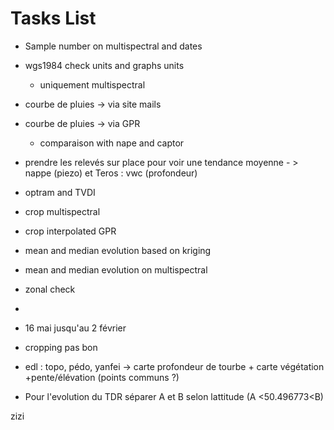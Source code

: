 # Tasks List

- Sample number on multispectral and dates
- wgs1984 check units and graphs units
    - uniquement multispectral
- courbe de pluies -> via site mails
- courbe de pluies -> via GPR
    - comparaison with nape and captor
- prendre les relevés sur place pour voir une tendance moyenne - > nappe (piezo) et  Teros : vwc (profondeur)
- optram and TVDI
- crop multispectral
- crop interpolated GPR
- mean and median evolution based on kriging
- mean and median evolution on multispectral
- zonal check
- 
- 16 mai jusqu'au 2 février

- cropping pas bon

- edl :  topo, pédo, yanfei -> carte profondeur de tourbe + carte végétation +pente/élévation (points communs ?)

- Pour l'evolution du TDR séparer A et B selon lattitude (A <50.496773<B)

zizi


